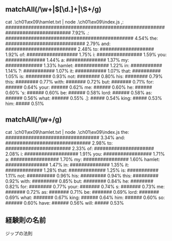 ## matchAll(/\w+|\$[\d.]+|\S+/g)

cat .\ch01\ex09\hamlet.txt | node .\ch01\ex09\index.js
         ,: ############################################################################### 7.92%
         .: ############################################# 4.54%
       the: ############################ 2.79%
       and: ######################### 2.48%
        to: ################### 1.92%
        of: ################## 1.75%
         i: ################ 1.59%
       you: ############## 1.44%
         a: ############## 1.37%
        my: ############# 1.33%
    hamlet: ############ 1.22%
        in: ########### 1.14%
         ?: ########### 1.07%
        it: ########### 1.07%
      that: ########## 1.05%
        is: ######### 0.93%
       not: ######## 0.80%
       his: ######## 0.79%
      this: ######## 0.77%
      with: ####### 0.72%
       but: ####### 0.71%
       for: ###### 0.64%
      your: ###### 0.62%
        me: ###### 0.60%
        he: ###### 0.60%
        's: ###### 0.60%
        be: ###### 0.58%
      lord: ###### 0.58%
        as: ###### 0.56%
      what: ###### 0.55%
        .]: ##### 0.54%
      king: ##### 0.53%
       him: ##### 0.51%


## matchAll(/\w+/g)

cat .\ch01\ex09\hamlet.txt | node .\ch01\ex09\index.js
       the: ################################# 3.34%
       and: ############################## 2.98%
        to: ####################### 2.33%
        of: ##################### 2.08%
         i: ################### 1.91%
       you: ################# 1.71%
         a: ################# 1.70%
        my: ################ 1.60%
    hamlet: ############### 1.47%
        in: ############## 1.35%
        it: ############# 1.28%
      that: ############# 1.25%
        is: ########### 1.11%
       not: ########## 0.96%
       his: ######### 0.94%
      this: ######### 0.92%
      with: ######### 0.85%
       but: ######## 0.84%
        he: ######## 0.82%
       for: ######## 0.77%
      your: ####### 0.74%
         s: ####### 0.73%
        me: ####### 0.72%
        as: ####### 0.71%
        be: ####### 0.69%
      lord: ####### 0.69%
      what: ####### 0.67%
      king: ###### 0.64%
       him: ###### 0.60%
        so: ###### 0.60%
      have: ###### 0.56%
      will: ##### 0.53%

## 経験則の名前
ジップの法則
